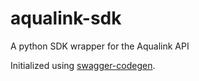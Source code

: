 # aqualink-sdk
A python SDK wrapper for the Aqualink API

Initialized using [swagger-codegen](https://github.com/swagger-api/swagger-codegen).
